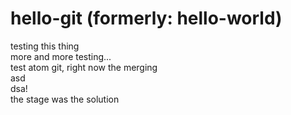 # hello-git (formerly: hello-world)

testing this thing  
more and more testing...  
test atom git, right now the merging  
asd  
dsa!  
the stage was the solution
